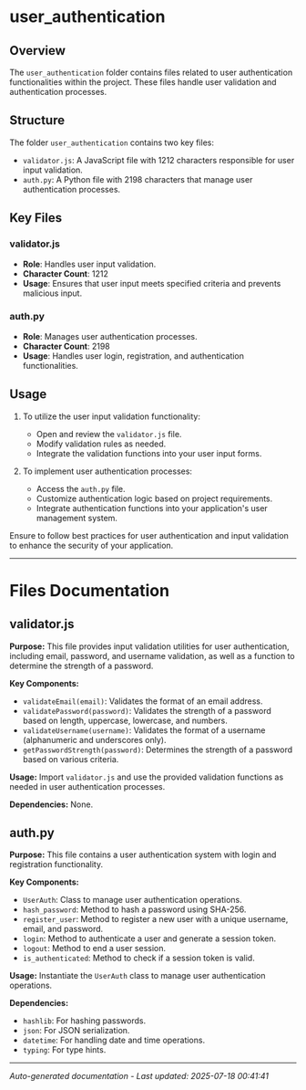 # user_authentication

## Overview
The `user_authentication` folder contains files related to user authentication functionalities within the project. These files handle user validation and authentication processes.

## Structure
The folder `user_authentication` contains two key files:
- `validator.js`: A JavaScript file with 1212 characters responsible for user input validation.
- `auth.py`: A Python file with 2198 characters that manage user authentication processes.

## Key Files
### validator.js
- **Role**: Handles user input validation.
- **Character Count**: 1212
- **Usage**: Ensures that user input meets specified criteria and prevents malicious input.

### auth.py
- **Role**: Manages user authentication processes.
- **Character Count**: 2198
- **Usage**: Handles user login, registration, and authentication functionalities.

## Usage
1. To utilize the user input validation functionality:
   - Open and review the `validator.js` file.
   - Modify validation rules as needed.
   - Integrate the validation functions into your user input forms.

2. To implement user authentication processes:
   - Access the `auth.py` file.
   - Customize authentication logic based on project requirements.
   - Integrate authentication functions into your application's user management system.

Ensure to follow best practices for user authentication and input validation to enhance the security of your application.

---

# Files Documentation

## validator.js

**Purpose:** This file provides input validation utilities for user authentication, including email, password, and username validation, as well as a function to determine the strength of a password.

**Key Components:**
- `validateEmail(email)`: Validates the format of an email address.
- `validatePassword(password)`: Validates the strength of a password based on length, uppercase, lowercase, and numbers.
- `validateUsername(username)`: Validates the format of a username (alphanumeric and underscores only).
- `getPasswordStrength(password)`: Determines the strength of a password based on various criteria.

**Usage:** Import `validator.js` and use the provided validation functions as needed in user authentication processes.

**Dependencies:** None.

## auth.py

**Purpose:** This file contains a user authentication system with login and registration functionality.

**Key Components:**
- `UserAuth`: Class to manage user authentication operations.
- `hash_password`: Method to hash a password using SHA-256.
- `register_user`: Method to register a new user with a unique username, email, and password.
- `login`: Method to authenticate a user and generate a session token.
- `logout`: Method to end a user session.
- `is_authenticated`: Method to check if a session token is valid.

**Usage:** Instantiate the `UserAuth` class to manage user authentication operations.

**Dependencies:** 
- `hashlib`: For hashing passwords.
- `json`: For JSON serialization.
- `datetime`: For handling date and time operations.
- `typing`: For type hints.

---
*Auto-generated documentation - Last updated: 2025-07-18 00:41:41*
